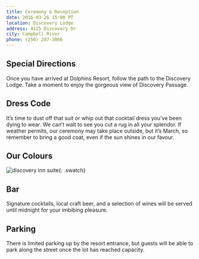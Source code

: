 ```yaml
---
title: Ceremony & Reception
date: 2016-03-26 15:00 PT
location: Discovery Lodge
address: 4125 Discovery Dr
city: Campbell River
phone: (250) 287-3066
---
```


## Special Directions
Once you have arrived at Dolphins Resort, follow the path to the Discovery Lodge. Take a moment to enjoy the gorgeous view of Discovery Passage.

## Dress Code
It’s time to dust off that suit or whip out that cocktail dress you’ve been dying to wear. We can’t wait to see you cut a rug in all your splendor. If weather permits, our ceremony may take place outside, but it’s March, so remember to bring a good coat, even if the sun shines in our favour.

## Our Colours

<span class="swatch" style="background: #2D2D5F;"></span>
<span class="swatch" style="background: #613153;"></span>
![discovery inn suite](/articles/events/ceremony-reception/gold-swatch.jpg){: .swatch}

## Bar
Signature cocktails, local craft beer, and a selection of wines will be served until midnight for your imbibing pleasure.

## Parking
There is limited parking up by the resort entrance, but guests will be able to park along the street once the lot has reached capacity.
